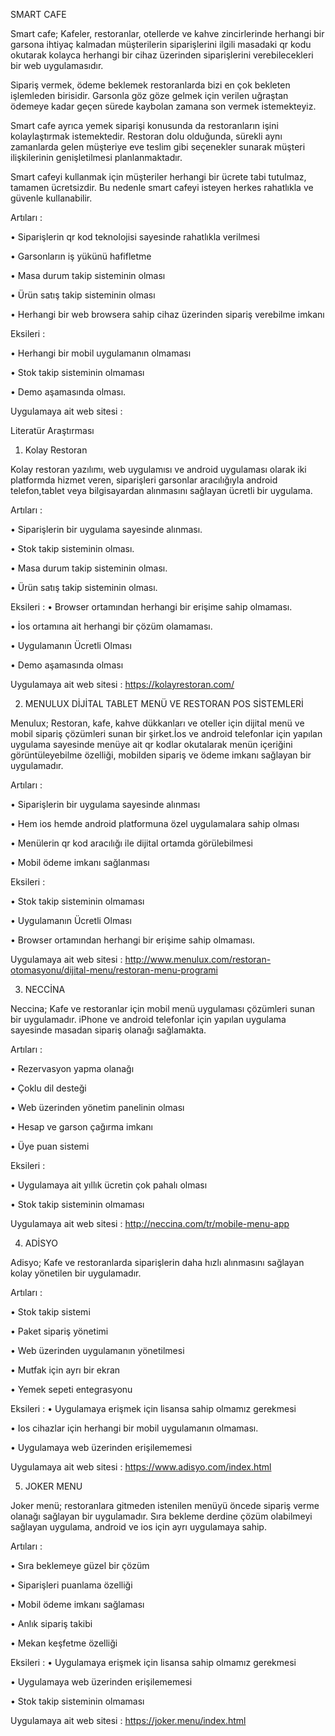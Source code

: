 SMART CAFE

Smart cafe; Kafeler, restoranlar, otellerde ve kahve zincirlerinde herhangi bir garsona ihtiyaç kalmadan müşterilerin siparişlerini ilgili masadaki qr kodu okutarak kolayca herhangi bir cihaz üzerinden siparişlerini verebilecekleri bir web uygulamasıdır.

Sipariş vermek, ödeme beklemek restoranlarda bizi en çok bekleten işlemleden birisidir. Garsonla göz göze gelmek için verilen uğraştan ödemeye kadar geçen sürede kaybolan zamana son vermek istemekteyiz.

Smart cafe ayrıca yemek siparişi konusunda da restoranların işini kolaylaştırmak istemektedir.  Restoran dolu olduğunda, sürekli aynı zamanlarda gelen müşteriye eve teslim gibi seçenekler sunarak müşteri ilişkilerinin genişletilmesi planlanmaktadır.

Smart cafeyi kullanmak için müşteriler herhangi bir ücrete tabi tutulmaz, tamamen ücretsizdir.  Bu nedenle smart cafeyi isteyen herkes rahatlıkla ve güvenle kullanabilir.

Artıları :

•	Siparişlerin qr kod teknolojisi sayesinde rahatlıkla verilmesi

•	Garsonların iş yükünü hafifletme

•	Masa durum takip sisteminin olması

•	Ürün satış takip sisteminin olması

•	Herhangi bir web browsera sahip cihaz üzerinden sipariş verebilme imkanı


Eksileri :

•	Herhangi bir mobil uygulamanın olmaması

•	Stok takip sisteminin olmaması

•	Demo aşamasında olması.


Uygulamaya ait web sitesi : 

Literatür Araştırması
1.	Kolay Restoran

Kolay restoran yazılımı, web uygulamısı ve android uygulaması olarak iki platformda hizmet veren, siparişleri garsonlar aracılığıyla android telefon,tablet veya bilgisayardan alınmasını sağlayan ücretli bir uygulama.


Artıları :

•	Siparişlerin bir uygulama sayesinde alınması.

•	Stok takip sisteminin olması.

•	Masa durum takip sisteminin olması.

•	Ürün satış takip sisteminin olması.

Eksileri :
•	Browser ortamından herhangi bir erişime sahip olmaması.

•	İos ortamına ait herhangi bir çözüm olamaması.

•	Uygulamanın Ücretli Olması

•	Demo aşamasında olması


Uygulamaya ait web sitesi : https://kolayrestoran.com/
 
2.	MENULUX DİJİTAL TABLET MENÜ VE RESTORAN POS SİSTEMLERİ



Menulux; Restoran, kafe, kahve dükkanları ve oteller için dijital menü ve mobil sipariş çözümleri sunan bir şirket.İos ve android telefonlar için yapılan uygulama sayesinde menüye ait qr kodlar okutalarak menün içeriğini görüntüleyebilme özelliği, mobilden sipariş ve ödeme imkanı sağlayan bir uygulamadır.

Artıları :

•	Siparişlerin bir uygulama sayesinde alınması

•	Hem ios hemde android platformuna özel uygulamalara sahip olması

•	Menülerin qr kod aracılığı ile dijital ortamda görülebilmesi

•	Mobil ödeme imkanı sağlanması


Eksileri :

•	Stok takip sisteminin olmaması

•	Uygulamanın Ücretli Olması

•	Browser ortamından herhangi bir erişime sahip olmaması.

Uygulamaya ait web sitesi : http://www.menulux.com/restoran-otomasyonu/dijital-menu/restoran-menu-programi 



3.	NECCİNA


Neccina; Kafe ve restoranlar için mobil menü uygulaması çözümleri sunan bir uygulamadır. iPhone ve android telefonlar için yapılan uygulama sayesinde masadan sipariş olanağı sağlamakta.

Artıları :

•	Rezervasyon yapma olanağı

•	Çoklu dil desteği

•	Web üzerinden yönetim panelinin olması

•	Hesap ve garson çağırma imkanı

•	Üye puan sistemi


Eksileri :

•	Uygulamaya ait yıllık ücretin çok pahalı olması

•	Stok takip sisteminin olmaması

Uygulamaya ait web sitesi : http://neccina.com/tr/mobile-menu-app


4.	ADİSYO


Adisyo; Kafe ve restoranlarda siparişlerin daha hızlı alınmasını sağlayan kolay yönetilen bir uygulamadır.

 Artıları :
 
•	Stok takip sistemi

•	Paket sipariş yönetimi

•	Web üzerinden uygulamanın yönetilmesi

•	Mutfak için ayrı bir ekran

•	Yemek sepeti entegrasyonu


Eksileri :
•	Uygulamaya erişmek için lisansa sahip olmamız gerekmesi

•	Ios cihazlar için herhangi bir mobil uygulamanın olmaması.

•	Uygulamaya web üzerinden erişilememesi



Uygulamaya ait web sitesi : https://www.adisyo.com/index.html


5.	JOKER MENU


Joker menü; restoranlara gitmeden istenilen menüyü öncede sipariş verme olanağı sağlayan bir uygulamadır. Sıra bekleme derdine çözüm olabilmeyi sağlayan uygulama, android ve ios için ayrı uygulamaya sahip. 

 Artıları :
 
•	Sıra beklemeye güzel bir çözüm

•	Siparişleri puanlama özelliği

•	Mobil ödeme imkanı sağlaması

•	Anlık sipariş takibi

•	Mekan keşfetme özelliği


Eksileri :
•	Uygulamaya erişmek için lisansa sahip olmamız gerekmesi

•	Uygulamaya web üzerinden erişilememesi

•	Stok takip sisteminin olmaması



Uygulamaya ait web sitesi : https://joker.menu/index.html

